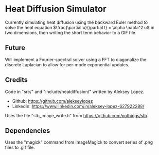 # Heat Diffusion Simulator

Currently simulating heat diffusion using the backward Euler method to
solve the heat equation $\frac{\partial u}{\partial t} = \alpha \nabla^2 u$
in two dimensions, then writing the short term behavior to a GIF file.

## Future

Will implement a Fourier-spectral solver using a FFT to diagonalize the
discrete Laplacian to allow for per-mode exponential updates.

## Credits

Code in "src/" and "include/heatdiffusion/" written by Aleksey Lopez.
* Github: https://github.com/alekseylopez
* LinkedIn: https://www.linkedin.com/in/aleksey-lopez-627922288/

Uses the file "stb_image_write.h" from https://github.com/nothings/stb.

## Dependencies

Uses the "magick" command from ImageMagick to convert series of .png files
to .gif file.
